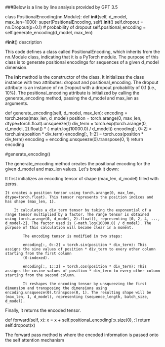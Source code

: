 ###Below is a line by line analysis provided by GPT 3.5 

class PositionalEncoding(nn.Module):
    def __init__(self, d_model, max_len=1000):
        super(PositionalEncoding, self).__init__()
        self.dropout = nn.Dropout(p=0.1)  # probability of dropout
        self.positional_encoding = self.generate_encoding(d_model, max_len)


#__init__() description

This code defines a class called PositionalEncoding, which inherits from the nn.Module class, indicating that it is a PyTorch module. The purpose of this class is to generate positional encodings for sequences of a given d_model dimension.

The __init__ method is the constructor of the class. It initializes the class instance with two attributes: dropout and positional_encoding. 
    The dropout attribute is an instance of nn.Dropout with a dropout probability of 0.1 (i.e., 10%). 
        The positional_encoding attribute is initialized by calling the generate_encoding method, passing the d_model and max_len as arguments.

def generate_encoding(self, d_model, max_len):
    encoding = torch.zeros(max_len, d_model)
    position = torch.arange(0, max_len, dtype=torch.float).unsqueeze(1)
    div_term = torch.exp(torch.arange(0, d_model, 2).float() * (-math.log(10000.0) / d_model))
    encoding[:, 0::2] = torch.sin(position * div_term)
    encoding[:, 1::2] = torch.cos(position * div_term)
    encoding = encoding.unsqueeze(0).transpose(0, 1)
    return encoding


#generate_encoding()

The generate_encoding method creates the positional encoding for the given d_model and max_len values. Let's break it down:

It first initializes an encoding tensor of shape (max_len, d_model) filled with zeros.

    It creates a position tensor using torch.arange(0, max_len, dtype=torch.float). This tensor represents the position indices and has shape (max_len, 1).

        It calculates a div_term tensor by taking the exponential of a range tensor multiplied by a factor. The range tensor is obtained using torch.arange(0, d_model, 2).float(), representing [0, 2, 4, ..., d_model-2]. The factor used is (-math.log(10000.0) / d_model). The purpose of this calculation will become clear in a moment.

            The encoding tensor is modified in two steps:

            encoding[:, 0::2] = torch.sin(position * div_term): This assigns the sine values of position * div_term to every other column starting from the first column 
            (0-indexed).

            encoding[:, 1::2] = torch.cos(position * div_term): This assigns the cosine values of position * div_term to every other column starting from the second column.

            It reshapes the encoding tensor by unsqueezing the first dimension and transposing the dimensions using encoding.unsqueeze(0).transpose(0, 1). The resulting shape will be (max_len, 1, d_model), representing (sequence_length, batch_size, d_model).

Finally, it returns the encoded tensor.

def forward(self, x):
    x = x + self.positional_encoding[:x.size(0), :]
    return self.dropout(x)


The forward pass method is where the encoded information is passed onto the self attention mechanism


